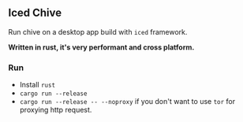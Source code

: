 ## Iced Chive
Run chive on a desktop app build with `iced` framework.

**Written in rust, it's very performant and cross platform.**

### Run
* Install `rust`
* `cargo run --release`
* `cargo run --release -- --noproxy` if you don't want to use `tor` for proxying http request.